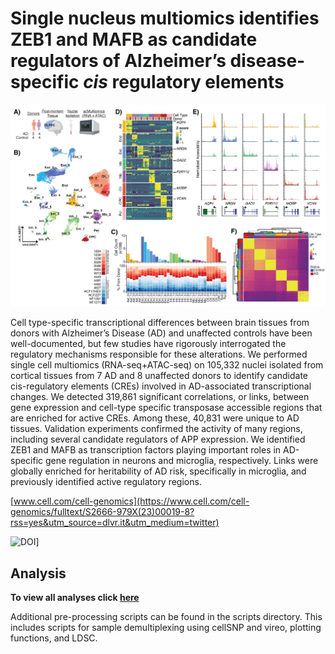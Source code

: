 # Single nucleus multiomics identifies ZEB1 and MAFB as candidate regulators of Alzheimer’s disease-specific *cis* regulatory elements

![Figrue1](https://github.com/aanderson54/scMultiomics_AD/blob/main/images/Figure1-2.png)


Cell type-specific transcriptional differences between brain tissues from donors with Alzheimer’s
Disease (AD) and unaffected controls have been well-documented, but few studies have rigorously
interrogated the regulatory mechanisms responsible for these alterations. We performed single cell
multiomics (RNA-seq+ATAC-seq) on 105,332 nuclei isolated from cortical tissues from 7 AD and 8
unaffected donors to identify candidate cis-regulatory elements (CREs) involved in AD-associated
transcriptional changes. We detected 319,861 significant correlations, or links, between gene
expression and cell-type specific transposase accessible regions that are enriched for active CREs.
Among these, 40,831 were unique to AD tissues. Validation experiments confirmed the activity of
many regions, including several candidate regulators of APP expression. We identified ZEB1 and
MAFB as transcription factors playing important roles in AD-specific gene regulation in neurons and
microglia, respectively. Links were globally enriched for heritability of AD risk, specifically in
microglia, and previously identified active regulatory regions.


[www.cell.com/cell-genomics](https://www.cell.com/cell-genomics/fulltext/S2666-979X(23)00019-8?rss=yes&utm_source=dlvr.it&utm_medium=twitter)

![DOI](https://zenodo.org/badge/543281072.svg)]
## Analysis

**To view all analyses click [here](https://aanderson54.github.io/scMultiomics_AD/)**

Additional pre-processing scripts can be found in the scripts directory. This includes scripts for sample demultiplexing using cellSNP and vireo, plotting functions, and LDSC.

